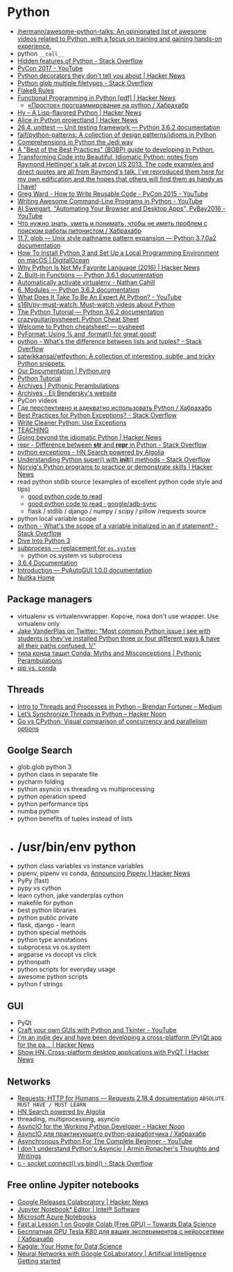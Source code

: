# Python
- [jhermann/awesome-python-talks: An opinionated list of awesome videos related to Python, with a focus on training and gaining hands-on experience.](https://github.com/jhermann/awesome-python-talks)
- python `__call__`
- [Hidden features of Python - Stack Overflow](https://stackoverflow.com/questions/101268/hidden-features-of-python)
- [PyCon 2017 - YouTube](https://www.youtube.com/channel/UCrJhliKNQ8g0qoE_zvL8eVg/videos?flow=grid&sort=p&view=0)
- [Python decorators they don't tell you about | Hacker News](https://news.ycombinator.com/item?id=16084238)
- [Python glob multiple filetypes - Stack Overflow](https://stackoverflow.com/questions/4568580/python-glob-multiple-filetypes)
- [Flake8 Rules](https://lintlyci.github.io/Flake8Rules/?utm_campaign=read_more&utm_medium=blog&utm_source=mybridge)
- [Functional Programming in Python [pdf] | Hacker News](https://news.ycombinator.com/item?id=15245095)
    - [«Простое» программирование на python / Хабрахабр](https://habrahabr.ru/post/346272/)
- [Hy – A Lisp-flavored Python | Hacker News](https://news.ycombinator.com/item?id=14909786)
- [Alice in Python projectland | Hacker News](https://news.ycombinator.com/item?id=15378487)
- [26.4. unittest — Unit testing framework — Python 3.6.2 documentation](https://docs.python.org/3/library/unittest.html)
- [faif/python-patterns: A collection of design patterns/idioms in Python](https://github.com/faif/python-patterns)
- [Comprehensions in Python the Jedi way](https://gist.github.com/bearfrieze/a746c6f12d8bada03589)
- [A "Best of the Best Practices" (BOBP) guide to developing in Python.](https://gist.github.com/sloria/7001839)
- [Transforming Code into Beautiful, Idiomatic Python: notes from Raymond Hettinger's talk at pycon US 2013. The code examples and direct quotes are all from Raymond's talk. I've reproduced them here for my own edification and the hopes that others will find them as handy as I have!](https://gist.github.com/JeffPaine/6213790)
- [Greg Ward - How to Write Reusable Code - PyCon 2015 - YouTube](https://www.youtube.com/watch?v=r9cnHO15YgU)
- [Writing Awesome Command-Line Programs in Python - YouTube](https://www.youtube.com/watch?v=gR73nLbbgqY)
- [Al Sweigart, "Automating Your Browser and Desktop Apps", PyBay2016 - YouTube](https://www.youtube.com/watch?v=dZLyfbSQPXI)
- [Что нужно знать, уметь и понимать, чтобы не иметь проблем с поиском работы питонистом / Хабрахабр](https://habrahabr.ru/post/311642/)
- [11.7. glob — Unix style pathname pattern expansion — Python 3.7.0a2 documentation](https://docs.python.org/3.7/library/glob.html)
- [How To Install Python 3 and Set Up a Local Programming Environment on macOS | DigitalOcean](https://www.digitalocean.com/community/tutorials/how-to-install-python-3-and-set-up-a-local-programming-environment-on-macos#step-5-%E2%80%94-creating-a-virtual-environment)
- [Why Python Is Not My Favorite Language (2016) | Hacker News](https://news.ycombinator.com/item?id=14594211)
- [2. Built-in Functions — Python 3.6.1 documentation](https://docs.python.org/3/library/functions.html)
- [Automatically activate virtualenv - Nathan Cahill](http://nathancahill.github.io/automatically-activate-virtualenv/)
- [6. Modules — Python 3.6.2 documentation](https://docs.python.org/3/tutorial/modules.html#tut-packages)
- [What Does It Take To Be An Expert At Python? - YouTube](https://www.youtube.com/watch?v=7lmCu8wz8ro)
- [s16h/py-must-watch: Must-watch videos about Python](https://github.com/s16h/py-must-watch)
- [The Python Tutorial — Python 3.6.2 documentation](https://docs.python.org/3.6/tutorial/index.html)
- [crazyguitar/pysheeet: Python Cheat Sheet](https://github.com/crazyguitar/pysheeet)
- [Welcome to Python cheatsheet! — pysheeet](https://www.pythonsheets.com/)
- [PyFormat: Using % and .format() for great good!](https://pyformat.info/)
- [python - What's the difference between lists and tuples? - Stack Overflow](https://stackoverflow.com/questions/626759/whats-the-difference-between-lists-and-tuples?noredirect=1&lq=1)
- [satwikkansal/wtfpython: A collection of interesting, subtle, and tricky Python snippets.](https://github.com/satwikkansal/wtfpython?utm_campaign=explore-email&utm_medium=email&utm_source=newsletter&utm_term=weekly)
- [Our Documentation | Python.org](https://www.python.org/doc/)
- [Python Tutorial](https://pythonspot.com/en/)
- [Archives | Pythonic Perambulations](https://jakevdp.github.io/archives.html)
- [Archives - Eli Bendersky's website](https://eli.thegreenplace.net/archives/all)
- PyCon videos
- [Где перспективно и адекватно использовать Python / Хабрахабр](https://habrahabr.ru/post/340894/)
- [Best Practices for Python Exceptions? - Stack Overflow](https://stackoverflow.com/questions/839636/best-practices-for-python-exceptions/839844#839844)
- [Write Cleaner Python: Use Exceptions](https://jeffknupp.com/blog/2013/02/06/write-cleaner-python-use-exceptions/)
- [TEACHING](http://www.labri.fr/perso/nrougier/teaching/)
- [Going beyond the idiomatic Python | Hacker News](https://news.ycombinator.com/item?id=15609686)
- [repr - Difference between __str__ and __repr__ in Python - Stack Overflow](https://stackoverflow.com/questions/1436703/difference-between-str-and-repr-in-python#2626364)
- [python exceptions - HN Search powered by Algolia](https://hn.algolia.com/?query=python%20exceptions&sort=byPopularity&prefix&page=0&dateRange=all&type=story)
- [Understanding Python super() with __init__() methods - Stack Overflow](https://stackoverflow.com/questions/576169/understanding-python-super-with-init-methods)
- [Norvig's Python programs to practice or demonstrate skills | Hacker News](https://news.ycombinator.com/item?id=15787023)
- read python stdlib source (examples of excellent python code style and tips)
    - [good python code to read](http://benhoyt.com/projects/)
    - [good python code to read · google/adb-sync](https://github.com/google/adb-sync/blob/master/adb-sync)
    - flask / stdlib / django / numpy / scipy / pillow /requests source
- python local variable scope
- [python - What's the scope of a variable initialized in an if statement? - Stack Overflow](https://stackoverflow.com/questions/2829528/whats-the-scope-of-a-variable-initialized-in-an-if-statement)
- [Dive Into Python 3](http://www.diveintopython3.net/index.html)
- [subprocess — replacement for `os.system`](https://docs.python.org/3/library/subprocess.html#module-subprocess)
    - python os.system vs subprocess
- [3.6.4 Documentation](https://docs.python.org/3/)
- [Introduction — PyAutoGUI 1.0.0 documentation](https://pyautogui.readthedocs.io/en/latest/introduction.html)
- [Nuitka Home](http://nuitka.net/pages/overview.html)

## Package managers
- virtualenv vs virtualenvwrapper. Короче, пока don't use wrapper. Use virtualenv only
- [Jake VanderPlas on Twitter: "Most common Python issue I see with students is they've installed Python three or four different ways & have all their paths confused. 1/"](https://twitter.com/jakevdp/status/922846245848150016)
- [типа конда тащит Conda: Myths and Misconceptions | Pythonic Perambulations](https://jakevdp.github.io/blog/2016/08/25/conda-myths-and-misconceptions/)
- [pip vs. conda](http://jakevdp.github.io/blog/2017/12/05/installing-python-packages-from-jupyter/index.html#pip-vs.-conda)


## Threads
- [Intro to Threads and Processes in Python – Brendan Fortuner – Medium](https://medium.com/@bfortuner/python-multithreading-vs-multiprocessing-73072ce5600b)
- [Let’s Synchronize Threads in Python – Hacker Noon](https://hackernoon.com/synchronization-primitives-in-python-564f89fee732)
- [Go vs CPython: Visual comparison of concurrency and parallelism options](https://labs.getninjas.com.br/go-vs-cpython-visual-comparison-of-concurrency-and-parallelism-d29a1ebec20a)

## Goolge Search
- glob.glob python 3
- python class in separate file
- pycharm folding
- python asyncio vs threading vs multiprocessing
- python operation speed
- python performance tips
- numba python
- python benefits of tuples instead of lists
- # /usr/bin/env python
- python class variables vs instance variables
- pipenv, pipenv vs conda, [Announcing Pipenv | Hacker News](https://news.ycombinator.com/item?id=13459740)
- PyPy (fast)
- pypy vs cython
- learn cython, jake vanderplas cython
- makefile for python
- best python libraries
- python public private
- flask, django - learn
- python special methods
- python type annotations
- subprocess vs os.system
-  argparse vs docopt vs click
- pythonpath
- python scripts for everyday usage
- awesome python scripts
- python f strings


## GUI
- PyQt
- [Craft your own GUIs with Python and Tkinter - YouTube](https://www.youtube.com/watch?v=Wb1YFgHqUZ8)
- [I'm an indie dev and have been developing a cross-platform (Py)Qt app for the pa... | Hacker News](https://news.ycombinator.com/item?id=15870010)
- [Show HN: Cross-platform desktop applications with PyQT | Hacker News](https://news.ycombinator.com/item?id=16318677)

## Networks
- [Requests: HTTP for Humans — Requests 2.18.4 documentation](http://www.python-requests.org/en/master/) `ABSOLUTE MUST HAVE / MUST LEARN`
- [HN Search powered by Algolia](https://hn.algolia.com/?query=&sort=byPopularity&prefix&page=0&dateRange=all&type=story)
- threading, multiprocessing, asyncio
- [AsyncIO for the Working Python Developer – Hacker Noon](https://hackernoon.com/asyncio-for-the-working-python-developer-5c468e6e2e8e)
- [AsyncIO для практикующего python-разработчика / Хабрахабр](https://habrahabr.ru/post/337420/)
- [Asynchronous Python For The Complete Beginner - YouTube](https://www.youtube.com/watch?v=cYUr0BveIkY)
- [I don't understand Python's Asyncio | Armin Ronacher's Thoughts and Writings](http://lucumr.pocoo.org/2016/10/30/i-dont-understand-asyncio/)
- [c - socket connect() vs bind() - Stack Overflow](https://stackoverflow.com/questions/27014955/socket-connect-vs-bind)

## Free online Jypiter notebooks
- [Google Releases Colaboratory | Hacker News](https://news.ycombinator.com/item?id=15652549)
- [Jupyter Notebook* Editor | Intel® Software](https://software.intel.com/en-us/dl-training-tool-devguide-jupyter-notebook-editor)
- [Microsoft Azure Notebooks](https://notebooks.azure.com)
- [Fast.ai Lesson 1 on Google Colab (Free GPU) – Towards Data Science](https://towardsdatascience.com/fast-ai-lesson-1-on-google-colab-free-gpu-d2af89f53604)
- [Бесплатная GPU Tesla K80 для ваших экспериментов с нейросетями / Хабрахабр](https://habrahabr.ru/post/348058/)
- [Kaggle: Your Home for Data Science](https://www.kaggle.com/getting-started/47096)
- [Neural Networks with Google CoLaboratory | Artificial Intelligence Getting started](https://towardsdatascience.com/neural-networks-with-google-colaboratory-artificial-intelligence-getting-started-713b5eb07f14)
